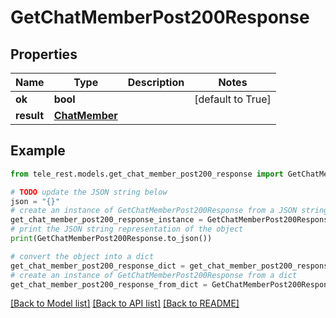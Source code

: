 # GetChatMemberPost200Response


## Properties

Name | Type | Description | Notes
------------ | ------------- | ------------- | -------------
**ok** | **bool** |  | [default to True]
**result** | [**ChatMember**](ChatMember.md) |  | 

## Example

```python
from tele_rest.models.get_chat_member_post200_response import GetChatMemberPost200Response

# TODO update the JSON string below
json = "{}"
# create an instance of GetChatMemberPost200Response from a JSON string
get_chat_member_post200_response_instance = GetChatMemberPost200Response.from_json(json)
# print the JSON string representation of the object
print(GetChatMemberPost200Response.to_json())

# convert the object into a dict
get_chat_member_post200_response_dict = get_chat_member_post200_response_instance.to_dict()
# create an instance of GetChatMemberPost200Response from a dict
get_chat_member_post200_response_from_dict = GetChatMemberPost200Response.from_dict(get_chat_member_post200_response_dict)
```
[[Back to Model list]](../README.md#documentation-for-models) [[Back to API list]](../README.md#documentation-for-api-endpoints) [[Back to README]](../README.md)



